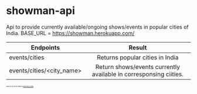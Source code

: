 # showman-api

Api to provide currently available/ongoing shows/events in popular cities of India.
BASE_URL = https://showman.herokuapp.com/

| Endpoints       | Result           |
| -------------   |:-------------:|
| events/cities       | Returns popular cities in India|
| events/cities/<city_name>        | Return shows/events currently available in corresponsing ciities. |


<i style="font-size:4;">Source of all the data is <a href="https://in.bookmyshow.com/">Book My Show</a></i>
